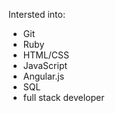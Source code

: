 

Intersted into:
* Git
* Ruby
* HTML/CSS 
* JavaScript
* Angular.js
* SQL
* full stack developer



